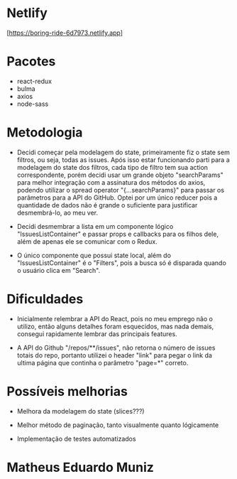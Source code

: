 # Netlify

[https://boring-ride-6d7973.netlify.app]

# Pacotes

* react-redux
* bulma
* axios
* node-sass

# Metodologia

* Decidi começar pela modelagem do state, primeiramente fiz o state sem filtros, ou seja, todas as issues. Após isso estar funcionando
    parti para a modelagem do state dos filtros, cada tipo de filtro tem sua action correspondente, porém decidi usar um grande objeto "searchParams" para melhor integração com a assinatura dos métodos do axios, podendo utilizar o spread operator "{...searchParams}" para passar os parâmetros para a API do GitHub. Optei por um único reducer pois a quantidade de dados não é grande o suficiente para justificar desmembrá-lo, ao meu ver.

* Decidi desmembrar a lista em um componente lógico "IssuesListContainer" e passar props e callbacks para os filhos dele, além de apenas ele se comunicar com o Redux.

* O único componente que possui state local, além do "IssuesListContainer" é o "Filters", pois a busca só é disparada quando o usuário clica em "Search".

# Dificuldades

* Inicialmente relembrar a API do React, pois no meu emprego não o utilizo, então alguns detalhes foram esquecidos, mas nada demais,
    consegui rapidamente lembrar das principais features.

* A API do Github "/repos/**/issues", não retorna o número de issues totais do repo, portanto utilizei o header "link" para pegar o link
    da ultima página que continha o parâmetro "page=*" correto.

# Possíveis melhorias

* Melhora da modelagem do state (slices???)

* Melhor método de paginação, tanto visualmente quanto lógicamente

* Implementação de testes automatizados


# Matheus Eduardo Muniz

